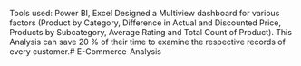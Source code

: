 Tools used: Power BI, Excel 
Designed a Multiview dashboard for various factors (Product by Category, Difference in Actual and Discounted Price, Products by
Subcategory, Average Rating and Total Count of Product).
This Analysis can save 20 % of their time to examine the respective records of every customer.# E-Commerce-Analysis
